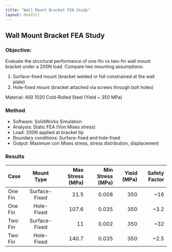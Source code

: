 ```yaml
---
title: "Wall Mount Bracket FEA Study"
layout: deafult
---
```



## Wall Mount Bracket FEA Study

### Objective:
Evaluate the structural performance of one-fin vs two-fin wall mount bracket under a 200N load. Compare two mounting assumptions:

1. Surface-fixed mount (bracket welded or full constrained at the wall plate)
2. Hole-fixed mount (bracket attached via screws through bolt holes)

Material: AISI 1020 Cold-Rolled Steel (Yield ~ 350 MPa)

### Method

- Software: SolidWorks Simulation
- Analysis: Static FEA (Von Mises stress)
- Load: 200N applied at bracket tip
- Boundary conditions: Surface-fixed and hole-fixed
- Output: Maximum con Mises stress, stress distribution, displacement

### Results
| Case       | Mount Type    | Max Stress (MPa)  | Min Stress (MPa) | Yield (MPa) | Safety Factor |
| :--------- |:-------------:| -----------------:| ---------------: | ----------: | ------------: |
| One Fin    | Surface-Fixed |           21.5    |          0.008   |        350  |        ~16    |
| One Fin    | Hole-Fixed    |          107.6    |          0.035   |        350  |        ~3.2   |
| Two Fin    | Surface-Fixed |           11      |          0.002   |        350  |        ~32    |
| Two Fin    | Hole-Fixed    |          140.7    |          0.035   |        350  |        ~2.5   |

